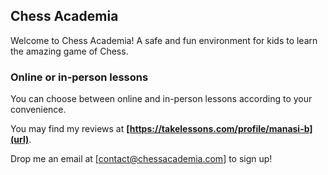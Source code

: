 ## Chess Academia

Welcome to Chess Academia! A safe and fun environment for kids to learn the amazing game of Chess.

### Online or in-person lessons

You can choose between online and in-person lessons according to your convenience.

You may find my reviews at **[https://takelessons.com/profile/manasi-b](url)**.

Drop me an email at [contact@chessacademia.com] to sign up!


